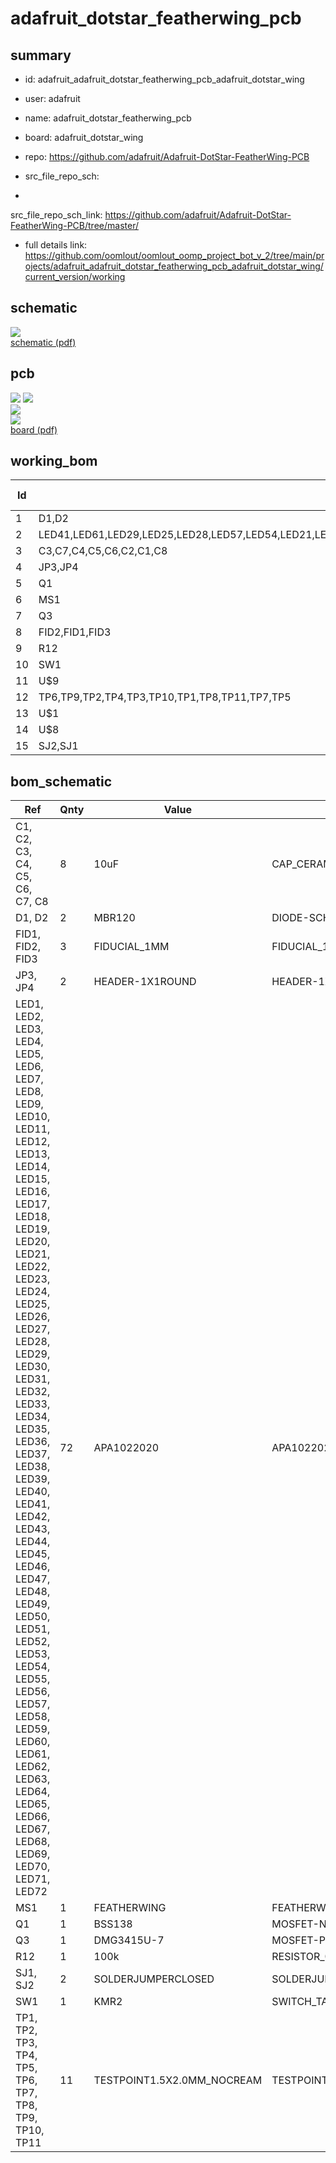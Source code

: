 # adafruit_dotstar_featherwing_pcb
 
## summary 
* id: adafruit_adafruit_dotstar_featherwing_pcb_adafruit_dotstar_wing
* user: adafruit
* name: adafruit_dotstar_featherwing_pcb
* board: adafruit_dotstar_wing
* repo: https://github.com/adafruit/Adafruit-DotStar-FeatherWing-PCB



* src_file_repo_sch: 
*
 src_file_repo_sch_link: https://github.com/adafruit/Adafruit-DotStar-FeatherWing-PCB/tree/master/
* full details link: https://github.com/oomlout/oomlout_oomp_project_bot_v_2/tree/main/projects/adafruit_adafruit_dotstar_featherwing_pcb_adafruit_dotstar_wing/current_version/working  

## schematic  
![](working_schematic_600.png)  
[schematic (pdf)](working_schematic.pdf)  

## pcb  
![](working_3d_600.png) 
![](working_3d_front_600.png)  
![](working_3d_back_600.png)  
![](working_600.png)  
[board (pdf)](working.pdf)  

## working_bom
| Id | Designator | Footprint | Quantity | Designation | Supplier and ref |  | None | 
| --- | --- | --- | --- | --- | --- | --- | --- | 
| 1 | D1,D2 | SOD-123 | 2 | MBR120 |  |  | [''] | 
| 2 | LED41,LED61,LED29,LED25,LED28,LED57,LED54,LED21,LED37,LED51,LED6,LED46,LED59,LED50,LED19,LED11,LED24,LED26,LED39,LED64,LED3,LED38,LED42,LED49,LED62,LED7,LED48,LED31,LED4,LED52,LED35,LED10,LED70,LED58,LED47,LED9,LED55,LED16,LED17,LED43,LED71,LED40,LED60,LED2,LED45,LED22,LED15,LED12,LED18,LED8,LED1,LED53,LED72,LED56,LED27,LED68,LED66,LED36,LED69,LED30,LED5,LED34,LED32,LED63,LED44,LED67,LED20,LED33,LED23,LED65,LED13,LED14 | APA102_2020 | 72 |  |  |  | [''] | 
| 3 | C3,C7,C4,C5,C6,C2,C1,C8 | 0805-NO | 8 | 10uF |  |  | [''] | 
| 4 | JP3,JP4 | 1X01_ROUND | 2 |  |  |  | [''] | 
| 5 | Q1 | SOT23-WIDE | 1 | BSS138 |  |  | [''] | 
| 6 | MS1 | FEATHERWING | 1 | FEATHERWING |  |  | [''] | 
| 7 | Q3 | SOT23-WIDE | 1 | DMG3415U-7 |  |  | [''] | 
| 8 | FID2,FID1,FID3 | FIDUCIAL_1MM | 3 | FIDUCIAL_1MM |  |  | [''] | 
| 9 | R12 | 0603-NO | 1 | 100k |  |  | [''] | 
| 10 | SW1 | BTN_KMR2_4.6X2.8 | 1 | KMR2 |  |  | [''] | 
| 11 | U$9 | ADAFRUIT_3.5MM | 1 |  |  |  | [''] | 
| 12 | TP6,TP9,TP2,TP4,TP3,TP10,TP1,TP8,TP11,TP7,TP5 | PAD-1.5X2.0 | 11 |  |  |  | [''] | 
| 13 | U$1 | ADAFRUIT_TEXT_20MM | 1 |  |  |  | [''] | 
| 14 | U$8 | FEATHERLOGO_MED | 1 |  |  |  | [''] | 
| 15 | SJ2,SJ1 | SOLDERJUMPER_CLOSEDWIRE | 2 |  |  |  | [''] | 


## bom_schematic
| Ref | Qnty | Value | Cmp name | Footprint | Description | Vendor | DNP | 
| --- | --- | --- | --- | --- | --- | --- | --- | 
| C1, C2, C3, C4, C5, C6, C7, C8 | 8 | 10uF | CAP_CERAMIC0805-NOOUTLINE | working:0805-NO |  |  |  | 
| D1, D2 | 2 | MBR120 | DIODE-SCHOTTKYSOD-123 | working:SOD-123 |  |  |  | 
| FID1, FID2, FID3 | 3 | FIDUCIAL_1MM | FIDUCIAL_1MM | working:FIDUCIAL_1MM |  |  |  | 
| JP3, JP4 | 2 | HEADER-1X1ROUND | HEADER-1X1ROUND | working:1X01_ROUND |  |  |  | 
| LED1, LED2, LED3, LED4, LED5, LED6, LED7, LED8, LED9, LED10, LED11, LED12, LED13, LED14, LED15, LED16, LED17, LED18, LED19, LED20, LED21, LED22, LED23, LED24, LED25, LED26, LED27, LED28, LED29, LED30, LED31, LED32, LED33, LED34, LED35, LED36, LED37, LED38, LED39, LED40, LED41, LED42, LED43, LED44, LED45, LED46, LED47, LED48, LED49, LED50, LED51, LED52, LED53, LED54, LED55, LED56, LED57, LED58, LED59, LED60, LED61, LED62, LED63, LED64, LED65, LED66, LED67, LED68, LED69, LED70, LED71, LED72 | 72 | APA1022020 | APA1022020 | working:APA102_2020 |  |  |  | 
| MS1 | 1 | FEATHERWING | FEATHERWING | working:FEATHERWING |  |  |  | 
| Q1 | 1 | BSS138 | MOSFET-NWIDE | working:SOT23-WIDE |  |  |  | 
| Q3 | 1 | DMG3415U-7 | MOSFET-PWIDE | working:SOT23-WIDE |  |  |  | 
| R12 | 1 | 100k | RESISTOR_0603_NOOUT | working:0603-NO |  |  |  | 
| SJ1, SJ2 | 2 | SOLDERJUMPERCLOSED | SOLDERJUMPERCLOSED | working:SOLDERJUMPER_CLOSEDWIRE |  |  |  | 
| SW1 | 1 | KMR2 | SWITCH_TACT_SMT4.6X2.8 | working:BTN_KMR2_4.6X2.8 |  |  |  | 
| TP1, TP2, TP3, TP4, TP5, TP6, TP7, TP8, TP9, TP10, TP11 | 11 | TESTPOINT1.5X2.0MM_NOCREAM | TESTPOINT1.5X2.0MM_NOCREAM | working:PAD-1.5X2.0 |  |  |  | 



